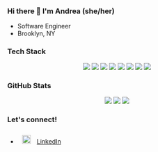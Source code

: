 ### Hi there 👋 I'm Andrea (she/her)
* Software Engineer
* Brooklyn, NY

### Tech Stack
<!-- <img style="margin: 10px" src="https://cdn.worldvectorlogo.com/logos/javascript-1.svg" alt="JavaScript" height="18" /> JavaScript | <img style="margin: 20px" src="https://cdn.worldvectorlogo.com/logos/react-2.svg" alt="React" height="18" /> React | <img style="margin: 20px" src="https://cdn.worldvectorlogo.com/logos/redux.svg" alt="Redux" height="18" /> Redux | <img style="margin: 20px" src="https://cdn.worldvectorlogo.com/logos/react-2.svg" alt="Express" height="18" /> Express | <img style="margin: 20px" src="https://cdn.worldvectorlogo.com/logos/postgresql.svg" alt="PostgreSQL" height="18" /> PostgreSQL | <img style="margin: 20px" src="https://cdn.worldvectorlogo.com/logos/firebase-1.svg" alt="firebase" height="18" /> Cloud Firebase | <img style="margin: 10px" src="https://cdn.worldvectorlogo.com/logos/html-1.svg" alt="HTML5" height="18" /> HTML5 | <img style="margin: 20px" src="https://cdn.worldvectorlogo.com/logos/css-3.svg" alt="CSS" height="18" /> CSS | <img style="margin: 20px" src="https://cdn.worldvectorlogo.com/logos/tailwind-css-2.svg" alt="TailwindCSS" height="18" /> TailwindCSS -->

<div display="flex" align="center">
  <img src="https://img.shields.io/badge/code-JavaScript-teal?style=plastic&logo=javascript&logoColor=white&color=dbba4d"/>
  <img src="https://img.shields.io/badge/backend-HTML5-purple?style=plastic&logo=html5&logoColor=white&color=2bbc8a"/>
  <img src="https://img.shields.io/badge/backend-CSS3-purple?style=plastic&logo=css3&logoColor=white&color=2bbc8a"/>
  <img src="https://img.shields.io/badge/frontend-React-teal?style=plastic&logo=react&logoColor=white&color=2bbc8a"/>
  <img src="https://img.shields.io/badge/frontend-Redux-teal?style=plastic&logo=redux&logoColor=white&color=2bbc8a"/>
  <img src="https://img.shields.io/badge/backend-Express-purple?style=plastic&logo=express&logoColor=white&color=980acc"/>
  <img src="https://img.shields.io/badge/backend-PostgreSQL-purple?style=plastic&logo=postgreSQL&logoColor=white&color=980acc"/>
  <img src="https://img.shields.io/badge/backend-Firebase-purple?style=plastic&logo=firebase&logoColor=white&color=980acc"/>
</div>

### GitHub Stats
<div align="center">
  <img src="https://github-readme-stats.vercel.app/api?username=coollikeabreeze&theme=midnight-purple" />
  <img src="https://github-readme-stats.vercel.app/api/pin/?username=coollikeabreeze&repo=stackathon-daatafi&theme=slateorange"/>
  <img src="https://github-readme-stats.vercel.app/api/pin/?username=Charmander-Cluster&repo=sweatdeck&theme=slateorange"/>
</div> 

### Let's connect!
* <img style="margin: 10px" src="https://cdn.worldvectorlogo.com/logos/linkedin-icon-2.svg" alt="Tailwind" height="20" /> [LinkedIn](http://linkedin.com/in/khanandrea)

<!--
**coollikeabreeze/coollikeabreeze** is a ✨ _special_ ✨ repository because its `README.md` (this file) appears on your GitHub profile.

Here are some ideas to get you started:

- 🔭 I’m currently working on ...
- 🌱 I’m currently learning ...
- 👯 I’m looking to collaborate on ...
- 🤔 I’m looking for help with ...
- 💬 Ask me about ...
- 📫 How to reach me: ...
- 😄 Pronouns: ...
- ⚡ Fun fact: ...
-->
